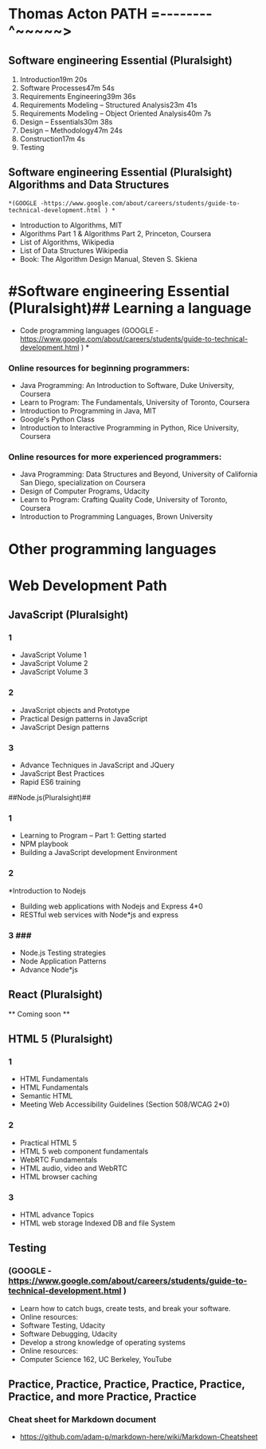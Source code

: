 # Thomas Acton PATH =--------^~~~~~> #

## Software engineering Essential (Pluralsight) ## 
1.	Introduction19m 20s
2.	Software Processes47m 54s
3.	Requirements Engineering39m 36s
4.	Requirements Modeling – Structured Analysis23m 41s
5.	Requirements Modeling – Object Oriented Analysis40m 7s
6.	Design – Essentials30m 38s
7.	Design – Methodology47m 24s
8.	Construction17m 4s
9.	Testing



## Software engineering Essential (Pluralsight)  Algorithms and Data Structures ## 
    *(GOOGLE -https://www.google.com/about/careers/students/guide-to-technical-development.html ) *

* Introduction to Algorithms, MIT
* Algorithms Part 1 & Algorithms Part 2, Princeton, Coursera
* List of Algorithms, Wikipedia
* List of Data Structures Wikipedia
* Book: The Algorithm Design Manual, Steven S. Skiena


# #Software engineering Essential (Pluralsight)## Learning a language ##

* Code programming languages  (GOOGLE -https://www.google.com/about/careers/students/guide-to-technical-development.html ) * 

### Online resources for beginning programmers: ###
* Java Programming: An Introduction to Software, Duke University, Coursera
* Learn to Program: The Fundamentals, University of Toronto, Coursera
* Introduction to Programming in Java, MIT
* Google's Python Class
* Introduction to Interactive Programming in Python, Rice University, Coursera

### Online resources for more experienced programmers: ###
* Java Programming: Data Structures and Beyond, University of California San Diego, specialization on Coursera
* Design of Computer Programs, Udacity
* Learn to Program: Crafting Quality Code, University of Toronto, Coursera
* Introduction to Programming Languages, Brown University

# Other programming languages #

# Web Development Path #
## JavaScript (Pluralsight) ##

### 1 ###	
* JavaScript Volume 1 
* JavaScript Volume 2
* JavaScript Volume 3 
 
### 2 ###
* JavaScript objects and Prototype 
* Practical Design patterns in JavaScript 
* JavaScript Design patterns 

### 3 ###
* Advance Techniques in JavaScript and JQuery 
* JavaScript Best Practices 
* Rapid ES6 training 

##Node.js(Pluralsight)##

### 1 ###	
* Learning to Program – Part 1: Getting started  
* NPM playbook 
* Building a JavaScript development Environment 

### 2 ###	
*Introduction to Nodejs 
* Building web applications with Nodejs and Express 4*0
* RESTful web services with Node*js and express 

### 3 ###	 
* Node.js Testing strategies   
* Node Application Patterns 
* Advance Node*js

## React (Pluralsight) ##
** Coming soon **


## HTML 5 (Pluralsight) ##
### 1 ###
* HTML Fundamentals 
* HTML Fundamentals 
* Semantic HTML 
* Meeting Web Accessibility Guidelines (Section 508/WCAG 2*0)

### 2 ###	
* Practical HTML 5 
* HTML 5 web component fundamentals 
* WebRTC Fundamentals 
* HTML audio, video and WebRTC
* HTML browser caching 

### 3 ###
* HTML advance Topics 
* HTML web storage Indexed DB and file System 

## Testing ##
### (GOOGLE -https://www.google.com/about/careers/students/guide-to-technical-development.html ) ###

* Learn how to catch bugs, create tests, and break your software.
* Online resources:
* Software Testing, Udacity
* Software Debugging, Udacity
* Develop a strong knowledge of operating systems 
* Online resources:
* Computer Science 162, UC Berkeley, YouTube

## Practice, Practice, Practice, Practice, Practice, Practice, and more Practice, Practice ## 


### Cheat sheet for Markdown document ###
* https://github.com/adam-p/markdown-here/wiki/Markdown-Cheatsheet

